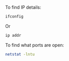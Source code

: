 To find IP details:

```bash
ifconfig
```

Or 

```bash
ip addr
```

To find what ports are open:

```bash
netstat -lntu
```

